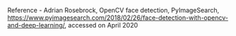 Reference - Adrian Rosebrock, OpenCV face detection, PyImageSearch, https://www.pyimagesearch.com/2018/02/26/face-detection-with-opencv-and-deep-learning/, accessed on April 2020
